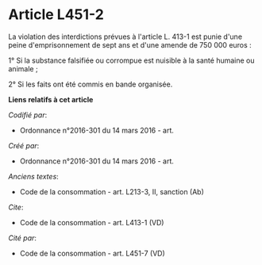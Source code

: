 # Article L451-2

La violation des interdictions prévues à l'article L. 413-1 est punie d'une peine d'emprisonnement de sept ans et d'une
amende de 750 000 euros : 

1° Si la substance falsifiée ou corrompue est nuisible à la santé humaine ou animale ; 

2° Si les faits ont été commis en bande organisée.

**Liens relatifs à cet article**

_Codifié par_:

  - Ordonnance n°2016-301 du 14 mars 2016 - art.

_Créé par_:

  - Ordonnance n°2016-301 du 14 mars 2016 - art.

_Anciens textes_:

  - Code de la consommation - art. L213-3, II, sanction (Ab)

_Cite_:

  - Code de la consommation - art. L413-1 (VD)

_Cité par_:

  - Code de la consommation - art. L451-7 (VD)

